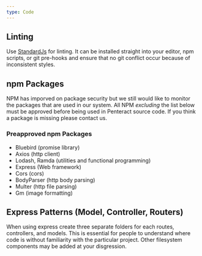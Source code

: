 ```yaml
---
type: Code
---
```


## Linting

Use [StandardJs](https://standardjs.com/) for linting. It can be installed
straight into your editor, npm scripts, or git pre-hooks and ensure that no git
conflict occur because of inconsistent styles.

## npm Packages

NPM has imporved on package security but we still would like to monitor the
packages that are used in our system. All NPM *excluding* the list below
must be approved before being used in Penteract source code. If you think
a package is missing please contact us.

### Preapproved npm Packages

- Bluebird (promise library)
- Axios (http client)
- Lodash, Ramda (utilities and functional programming)
- Express (Web framework)
- Cors (cors)
- BodyParser (http body parsing)
- Multer (http file parsing)
- Gm (image formatting)

## Express Patterns (Model, Controller, Routers)

When using express create three separate folders for each routes, controllers,
and models. This is essential for people to understand where code is without
familiarity with the particular project. Other filesystem components may be
added at your disgression.
